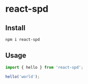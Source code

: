 # react-spd

## Install

```bash
npm i react-spd
```

## Usage

```ts
import { hello } from 'react-spd';

hello('world');
```
